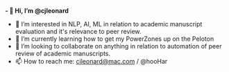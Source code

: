 **- 👋 Hi, I’m @cjleonard**
- 👀 I’m interested in NLP, AI, ML in relation to academic manuscript evaluation and it's relevance to peer review.
- 🌱 I’m currently learning how to get my PowerZones up on the Peloton
- 💞️ I’m looking to collaborate on anything in relation to automation of peer review of academic manuscripts.
- 📫 How to reach me: cjleonard@mac.com / @hooHar

<!---
cjleonard/cjleonard is a ✨ special ✨ repository because its `README.md` (this file) appears on your GitHub profile.
You can click the Preview link to take a look at your changes.
--->
